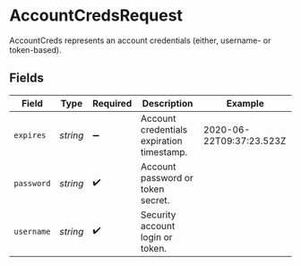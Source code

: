 # AccountCredsRequest

AccountCreds represents an account credentials (either, username- or token-based).


## Fields

| Field                                     | Type                                      | Required                                  | Description                               | Example                                   |
| ----------------------------------------- | ----------------------------------------- | ----------------------------------------- | ----------------------------------------- | ----------------------------------------- |
| `expires`                                 | *string*                                  | :heavy_minus_sign:                        | Account credentials expiration timestamp. | 2020-06-22T09:37:23.523Z                  |
| `password`                                | *string*                                  | :heavy_check_mark:                        | Account password or token secret.         |                                           |
| `username`                                | *string*                                  | :heavy_check_mark:                        | Security account login or token.          |                                           |